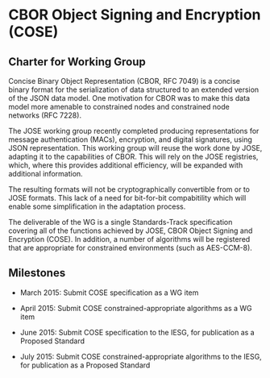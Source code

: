 # CBOR Object Signing and Encryption (COSE)

## Charter for Working Group

Concise Binary Object Representation (CBOR, RFC 7049) is a concise
binary format for the serialization of data structured to an extended
version of the JSON data model.  One motivation for CBOR was to make
this data model more amenable to constrained nodes and constrained
node networks (RFC 7228).

The JOSE working group recently completed producing representations
for message authentication (MACs), encryption, and digital signatures,
using JSON representation.  This working group will reuse the work
done by JOSE, adapting it to the capabilities of CBOR.  This will rely
on the JOSE registries, which, where this provides additional
efficiency, will be expanded with additional information.

The resulting formats will not be cryptographically convertible from
or to JOSE formats.  This lack of a need for bit-for-bit compabitility
which will enable some simplification in the adaptation process.

The deliverable of the WG is a single Standards-Track specification
covering all of the functions achieved by JOSE, CBOR Object Signing
and Encryption (COSE).  In addition, a number of algorithms will be
registered that are appropriate for constrained environments (such as
AES-CCM-8).

## Milestones

* March 2015: Submit COSE specification as a WG item

* April 2015: Submit COSE constrained-appropriate algorithms as a WG
  item

* June 2015: Submit COSE specification to the IESG, for publication as
  a Proposed Standard

* July 2015: Submit COSE constrained-appropriate algorithms to the
  IESG, for publication as a Proposed Standard

